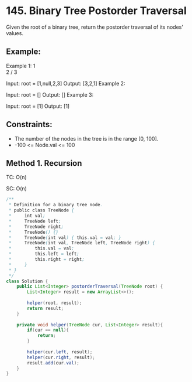 # 145. Binary Tree Postorder Traversal

Given the root of a binary tree, return the postorder traversal of its nodes' values.

## Example:
Example 1:
    1
      \
       2
      /
     3
 
Input: root = [1,null,2,3]
Output: [3,2,1]
Example 2:

Input: root = []
Output: []
Example 3:

Input: root = [1]
Output: [1]

## Constraints:
+ The number of the nodes in the tree is in the range [0, 100].
+ -100 <= Node.val <= 100

## Method 1. Recursion
TC: O(n)

SC: O(n)

```java
/**
 * Definition for a binary tree node.
 * public class TreeNode {
 *     int val;
 *     TreeNode left;
 *     TreeNode right;
 *     TreeNode() {}
 *     TreeNode(int val) { this.val = val; }
 *     TreeNode(int val, TreeNode left, TreeNode right) {
 *         this.val = val;
 *         this.left = left;
 *         this.right = right;
 *     }
 * }
 */
class Solution {
    public List<Integer> postorderTraversal(TreeNode root) {
        List<Integer> result = new ArrayList<>();
        
        helper(root, result);
        return result;
    }
    
    private void helper(TreeNode cur, List<Integer> result){
        if(cur == null){
            return;
        }
        
        helper(cur.left, result);
        helper(cur.right, result);
        result.add(cur.val);
    }
}
```
